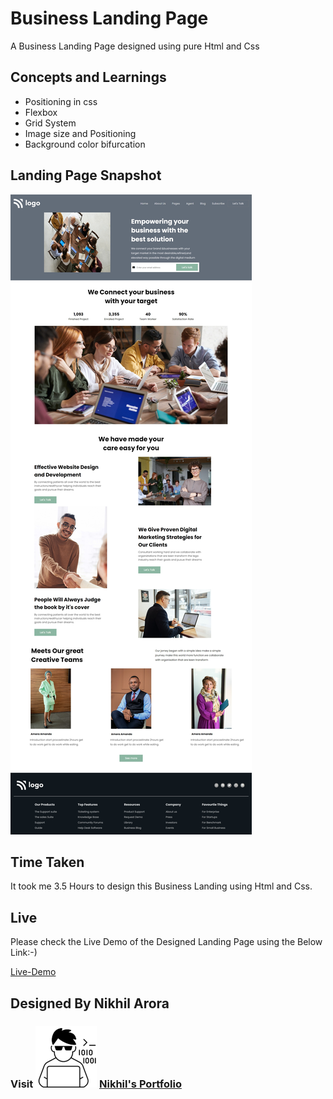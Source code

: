 # Business Landing Page
A Business Landing Page designed using pure Html and Css

## Concepts and Learnings

- Positioning in css
- Flexbox
- Grid System
- Image size and Positioning
- Background color bifurcation

## Landing Page Snapshot
![Snapshot](/my%20output/Project-12.jpeg)

## Time Taken

It took me 3.5 Hours to design this Business Landing using Html and Css.

## Live

Please check the Live Demo of the Designed Landing Page using the Below Link:-)

[Live-Demo](link"https://effortless-kleicha-23579c.netlify.app/")


## Designed By Nikhil Arora 
### Visit ![I-write-code](/my%20output/codericon-removebg-preview%20(1).png) [Nikhil's Portfolio](link "https://nikhilarora-protfolio.netlify.app/")

